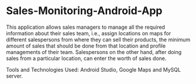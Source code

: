 # Sales-Monitoring-Android-App
This application allows sales managers to manage all the required information about their sales team, i.e., assign locations on maps for different salespersons from where they can sell their products, the minimum amount of sales that should be done from that location and profile managements of their team. Salespersons on the other hand, after doing sales from a particular location, can enter the worth of sales done. 

Tools and Technologies Used: Android Studio, Google Maps and MySQL server.

